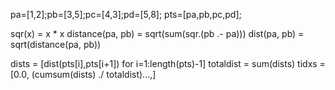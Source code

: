 
pa=[1,2];pb=[3,5];pc=[4,3];pd=[5,8];
pts=[pa,pb,pc,pd];

sqr(x) = x * x
distance(pa, pb) = sqrt(sum(sqr.(pb .- pa)))
dist(pa, pb) = sqrt(distance(pa, pb))

dists = [dist(pts[i],pts[i+1]) for i=1:length(pts)-1]
totaldist = sum(dists)
tidxs = [0.0, (cumsum(dists) ./ totaldist)...,]

